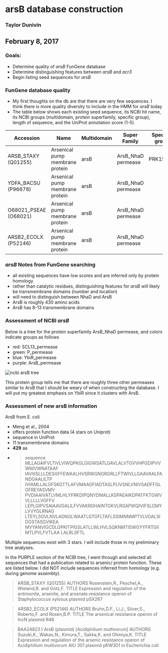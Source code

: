 # arsB database construction
### Taylor Dunivin
## February 8, 2017
### Goals: 
* Determine quality of _arsB_ FunGene database
* Determine distinguishing features between *arsB* and *acr3*
* Begin listing seed sequences for *arsB*

### FunGene database quality
* My first thoughts on the db are that there are very few sequences. I think there is more quality diversity to include in the HMM for *arsB* today
* The table below shows each existing seed sequence, its NCBI hit name, its NCBI groups (multidomain, protein superfamily, specific group), length of sequence, and the UniProt annotation score (1-5). 

| Accession | Name | Multidomain | Super Family | Specific group | Lenth (aa) | UniProt Score |
| --------- | ----- | ---------- | --------- | -------- | ------- | :-----: |
| ARSB_STAXY (Q01255) | Arsenical pump membrane protein | arsB | ArsB_NhaD permease | PRK15445 | 429 | 2 |
| YDFA_BACSU (P96678) | Arsenical pump membrane protein | arsB | ArsB_NhaD permease | | 435 | 2 |
| O68021_PSEAE (O68021) | Arsenical pump membrane protein | arsB | ArsB_NhaD permease |  | 425 | 2 |
| ARSB2_ECOLX (P52146) | Arsenical pump membrane protein | arsB | ArsB_NhaD permease | | 429 | 2 |

### *arsB* Notes from FunGene searching
* all existing sequences have low scores and are inferred only by protein homology
* rather than catalytic residues, distinguishing features for *arsB* will likely be transmembrane domains (number and location)
* will need to distinguish between NhaD and ArsB
* ArsB is roughly 430 amino acids
* ArsB has 8-13 transmembrane domains

### Assessment of NCBI *arsB*
Below is a tree for the protein superfamily ArsB_NhaD permease, and colors indicate groups as follows
* red: SCL13_permease
* green: P_permease
* blue: YbiR_permease
* purple: ArsB_permease

![ncbi arsB tree](https://github.com/ShadeLab/Xander_arsenic/blob/master/arsB_ncbi_grps.gif)

This protein group tells me that there are roughly three other permeases similar to ArsB that I should be weary of when constructing the database. I will put my greatest emphasis on YbiR since it clusters with ArsB. 

### Assessment of new arsB information
ArsB from E. coli
* Meng et al., 2004
* offers protein function data (4 stars on Uniprot)
* sequence in UniProt
* 11 transmembrane domains
* __429__ aa
* >sequence
MLLAGAIFVLTIVLVIWQPKGLGIGWSATLGAVLALVTGVVHPGDIPVVWNIVWNATAAF
IAVIIISLLLDESGFFEWAALHVSRWGNGRGRLLFTWIVLLGAAVAALFANDGAALILTP
IVIAMLLALGFSKGTTLAFVMAAGFIADTASLPLIVSNLVNIVSADFFGLGFREYASVMV
PVDIAAIVATLVMLHLYFRKDIPQNYDMALLKSPAEAIKDPATFKTGWVVLLLLLVGFFV
LEPLGIPVSAIAAVGALILFVVAKRGHAINTGKVLRGAPWQIVIFSLGMYLVVYGLRNAG
LTEYLSGVLNVLADNGLWAATLGTGFLTAFLSSIMNNMPTVLVGALSIDGSTASGVIKEA
MVYANVIGCDLGPKITPIGSLATLLWLHVLSQKNMTISWGYYFRTGIIMTLPVLFVTLAA
LALRLSFTL

Multiple sequences exist with 3 stars. I will include those in my preliminary tree analyses. 

In the PURPLE section of the NCBI tree, I went through and selected all sequences that had a publication related to arsenic/ protein function. These are listed below. I did NOT include sequences inferred from homology (e.g. during genome assembly). 

>ARSB_STAXY (Q01255)
AUTHORS   Rosenstein,R., Peschel,A., Wieland,B. and Gotz,F.
  TITLE     Expression and regulation of the antimonite, arsenite, and arsenate
            resistance operon of Staphylococcus xylosus plasmid pSX267
            
>ARSB2_ECOLX (P52146)
 AUTHORS   Bruhn,D.F., Li,J., Silver,S., Roberto,F. and Rosen,B.P.
  TITLE     The arsenical resistance operon of IncN plasmid R46

>BAA24823.1 ArsB (plasmid) [Acidiphilium multivorum]
AUTHORS   Suzuki,K., Wakao,N., Kimura,T., Sakka,K. and Ohmiya,K.
  TITLE     Expression and regulation of the arsenic resistance operon of
            Acidiphilium multivorum AIU 301 plasmid pKW301 in Escherichia coli

